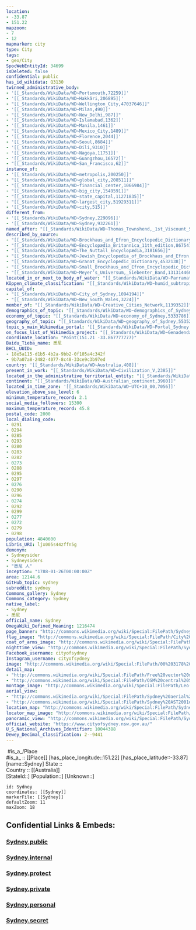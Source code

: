 ```yaml
---
location:
- -33.87
- 151.22
mapzoom:
- 7
- 12
mapmarker: city
type: City
tags:
- geo/City
SpocWebEntityId: 34699
isDeleted: false
confidential: public
has_id_wikidata: Q3130
twinned_administrative_body:
- '[[_Standards/WikiData/WD~Portsmouth,72259]]'
- '[[_Standards/WikiData/WD~Hakkâri,206895]]'
- "[[_Standards/WikiData/WD~Wellington_City,47037646]]"
- '[[_Standards/WikiData/WD~Milan,490]]'
- "[[_Standards/WikiData/WD~New_Delhi,987]]"
- '[[_Standards/WikiData/WD~Islamabad,1362]]'
- '[[_Standards/WikiData/WD~Manila,1461]]'
- "[[_Standards/WikiData/WD~Mexico_City,1489]]"
- '[[_Standards/WikiData/WD~Florence,2044]]'
- '[[_Standards/WikiData/WD~Seoul,8684]]'
- '[[_Standards/WikiData/WD~Dili,9310]]'
- '[[_Standards/WikiData/WD~Nagoya,11751]]'
- '[[_Standards/WikiData/WD~Guangzhou,16572]]'
- "[[_Standards/WikiData/WD~San_Francisco,62]]"
instance_of:
- '[[_Standards/WikiData/WD~metropolis,200250]]'
- "[[_Standards/WikiData/WD~global_city,208511]]"
- "[[_Standards/WikiData/WD~financial_center,1066984]]"
- "[[_Standards/WikiData/WD~big_city,1549591]]"
- "[[_Standards/WikiData/WD~state_capital,11271835]]"
- "[[_Standards/WikiData/WD~largest_city,51929311]]"
- '[[_Standards/WikiData/WD~city,515]]'
different_from:
- '[[_Standards/WikiData/WD~Sydney,229096]]'
- '[[_Standards/WikiData/WD~Sydney,932261]]'
named_after: "[[_Standards/WikiData/WD~Thomas_Townshend,_1st_Viscount_Sydney,332533]]"
described_by_source:
- "[[_Standards/WikiData/WD~Brockhaus_and_Efron_Encyclopedic_Dictionary,602358]]"
- "[[_Standards/WikiData/WD~Encyclopædia_Britannica_11th_edition,867541]]"
- "[[_Standards/WikiData/WD~The_Nuttall_Encyclopædia,3181656]]"
- "[[_Standards/WikiData/WD~Jewish_Encyclopedia_of_Brockhaus_and_Efron,4173137]]"
- "[[_Standards/WikiData/WD~Granat_Encyclopedic_Dictionary,4532138]]"
- "[[_Standards/WikiData/WD~Small_Brockhaus_and_Efron_Encyclopedic_Dictionary,19180675]]"
- "[[_Standards/WikiData/WD~Meyer’s_Universum,_Siebenter_Band,131314460]]"
located_in_or_next_to_body_of_water: "[[_Standards/WikiData/WD~Parramatta_River,648392]]"
Köppen_climate_classification: "[[_Standards/WikiData/WD~humid_subtropical_climate,864320]]"
capital_of:
- "[[_Standards/WikiData/WD~City_of_Sydney,1094194]]"
- "[[_Standards/WikiData/WD~New_South_Wales,3224]]"
member_of: "[[_Standards/WikiData/WD~Creative_Cities_Network,1139352]]"
demographics_of_topic: "[[_Standards/WikiData/WD~demographics_of_Sydney,5256089]]"
economy_of_topic: "[[_Standards/WikiData/WD~economy_of_Sydney,5333786]]"
geography_of_topic: "[[_Standards/WikiData/WD~geography_of_Sydney,5535240]]"
topic_s_main_Wikimedia_portal: '[[_Standards/WikiData/WD~Portal_Sydney,28754020]]'
on_focus_list_of_Wikimedia_project: "[[_Standards/WikiData/WD~Genadendal_Music_Archive,128903909]]"
coordinate_location: "Point(151.21 -33.867777777)"
Baidu_Tieba_name: 悉尼
BHCL_UUID:
- 18e5a115-d1b5-4b2a-9bb2-0f105a4c342f
- 9b7a07a8-2482-4077-8c48-33ce9c3b97ed
country: '[[_Standards/WikiData/WD~Australia,408]]'
present_in_work: "[[_Standards/WikiData/WD~Civilization_V,2385]]"
located_in_the_administrative_territorial_entity: "[[_Standards/WikiData/WD~New_South_Wales,3224]]"
continent: "[[_Standards/WikiData/WD~Australian_continent,3960]]"
located_in_time_zone: '[[_Standards/WikiData/WD~UTC+10_00,7056]]'
elevation_above_sea_level: 6
minimum_temperature_record: 2.1
social_media_followers: 15300
maximum_temperature_record: 45.8
postal_code: 2000
local_dialing_code:
- 0291
- 0294
- 0285
- 0293
- 0280
- 0283
- 0282
- 0273
- 0288
- 0295
- 0297
- 0276
- 0290
- 0296
- 0274
- 0292
- 0299
- 0277
- 0272
- 0279
- 0298
population: 4840600
Libris_URI: ljx005s44zffn5g
demonym:
- Sydneysider
- Sydneysiders
- "悉尼 人"
inception: "1788-01-26T00:00:00Z"
area: 12144.6
GitHub_topic: sydney
subreddit: sydney
Commons_gallery: Sydney
Commons_category: Sydney
native_label:
- Sydney
- 悉尼
official_name: Sydney
OmegaWiki_Defined_Meaning: 1216474
page_banner: "http://commons.wikimedia.org/wiki/Special:FilePath/Sydney%20Harbour%20Banner.jpg"
flag_image: "http://commons.wikimedia.org/wiki/Special:FilePath/City%20of%20Sydney%20Flag.svg"
coat_of_arms_image: "http://commons.wikimedia.org/wiki/Special:FilePath/Sydney%20-%20COA.svg"
nighttime_view: "http://commons.wikimedia.org/wiki/Special:FilePath/Sydney%20at%20night%20%286520352765%29.jpg"
Facebook_username: cityofsydney
Instagram_username: cityofsydney
image: "http://commons.wikimedia.org/wiki/Special:FilePath/00%203178%20Sydney%2C%20Australia.jpg"
detail_map:
- "http://commons.wikimedia.org/wiki/Special:FilePath/Free%20vector%20map%20of%20Sydney%20city%20Australia%20Level%2012.svg"
- "http://commons.wikimedia.org/wiki/Special:FilePath/OSM%20central%20Sydney.png"
montage_image: "http://commons.wikimedia.org/wiki/Special:FilePath/Leo-Collage%20Sydney.png"
aerial_view:
- "http://commons.wikimedia.org/wiki/Special:FilePath/Sydney%20aerial%20view.jpg"
- "http://commons.wikimedia.org/wiki/Special:FilePath/Sydney%20AST2001oct12%20lrg.jpg"
location_map: "http://commons.wikimedia.org/wiki/Special:FilePath/Sydney%20councils.png"
locator_map_image: "http://commons.wikimedia.org/wiki/Special:FilePath/Sydney%20locator-MJC.png"
panoramic_view: "http://commons.wikimedia.org/wiki/Special:FilePath/Sydney%20Tower%20Panorama.jpg"
official_website: "https://www.cityofsydney.nsw.gov.au/"
U_S_National_Archives_Identifier: 10044388
Dewey_Decimal_Classification: 2--9441
---
```


﻿
 #is_a_/Place  
#is_a_ :: [[Place]] 
[has_place_longitude::151.22] 
[has_place_latitude::-33.87] 
[name::Sydney] 
State ::  
Country :: [[Australia]]  
[StateId::] 
[Population::] 
[Unknown::] 


```leaflet
id: Sydney
coordinates: [[Sydney]] 
markerFile: [[Sydney]] 
defaultZoom: 11 
maxZoom: 18
```


## Confidential Links & Embeds: 

### [Sydney.public](/_public/\Earth\Continent\Australia\Australia\Counties\New_South_Wales\CitySydney.public.md) 

### [Sydney.internal](/_internal/\Earth\Continent\Australia\Australia\Counties\New_South_Wales\CitySydney.internal.md) 

### [Sydney.protect](/_protect/\Earth\Continent\Australia\Australia\Counties\New_South_Wales\CitySydney.protect.md) 

### [Sydney.private](/_private/\Earth\Continent\Australia\Australia\Counties\New_South_Wales\CitySydney.private.md) 

### [Sydney.personal](/_personal/\Earth\Continent\Australia\Australia\Counties\New_South_Wales\CitySydney.personal.md) 

### [Sydney.secret](/_secret/\Earth\Continent\Australia\Australia\Counties\New_South_Wales\CitySydney.secret.md)

